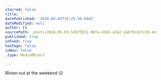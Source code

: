 ```yaml
---
starred: false
title: ''
datePublished: '2016-05-03T15:25:56.694Z'
dateModified: null
author: []
sourcePath: _posts/2016-05-03-52b75911-9bfa-45d2-a342-2a679cd1fc93.md
published: true
inFeed: true
hasPage: false
inNav: false
_type: MediaObject

---
```

Blown out at the weekend 😕